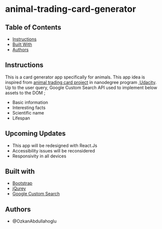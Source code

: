 # animal-trading-card-generator

## Table of Contents

* [Instructions](#instructions)
* [Built With](#built-with)
* [Authors](#authors)

## Instructions

This is a card generator app specifically for animals. This app idea is inspired from [animal trading card project](https://github.com/OzkanAbdullahoglu/animal-trading-card) in nanodegree program ,[Udacity](https://www.udacity.com/).
Up to the user query, Google Custom Search API used to implement below assets to the DOM ;

 * Basic information
 * Interesting facts
 * Scientific name
 * Lifespan

## Upcoming Updates

* This app will be redesigned with React.Js
* Accessibility issues will be reconsidered
* Responsivity in all devices

## Built with

* [Bootstrap](https://getbootstrap.com/docs/3.3/)
* [jQurey](https://jquery.com/)
* [Google Custom Search](https://developers.google.com/custom-search/)

## Authors

- @OzkanAbdullahoglu
